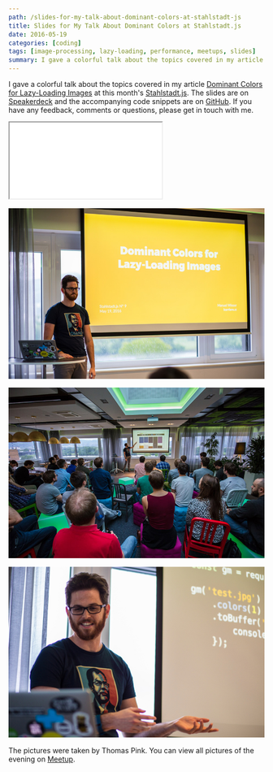 ```yaml
---
path: /slides-for-my-talk-about-dominant-colors-at-stahlstadt-js
title: Slides for My Talk About Dominant Colors at Stahlstadt.js
date: 2016-05-19
categories: [coding]
tags: [image-processing, lazy-loading, performance, meetups, slides]
summary: I gave a colorful talk about the topics covered in my article Dominant Colors for Lazy-Loading Images at this month’s Stahlstadt.js. The slides are on Speakerdeck and the accompanying code snippets are on GitHub. If you have any feedback, comments or questions, please get in touch with me.
---
```


I gave a colorful talk about the topics covered in my article [Dominant Colors for Lazy-Loading Images](https://manu.ninja/dominant-colors-for-lazy-loading-images) at this month's [Stahlstadt.js](http://www.meetup.com/de-DE/stahlstadt-js/). The slides are on [Speakerdeck](https://speakerdeck.com/lorti/dominant-colors-for-lazy-loading-images) and the accompanying code snippets are on [GitHub](https://github.com/Lorti/dominant-colors-snippets). If you have any feedback, comments or questions, please get in touch with me.

<div class="FlexEmbed">
    <div class="FlexEmbed-ratio FlexEmbed-ratio--16by9">
        <iframe class="FlexEmbed-content" src="//speakerdeck.com/player/fd2ee88b250b4685a2d4cee43ba7cf86"></iframe>
    </div>
</div>

![](/images/stahlstadt-talk-1.jpg)

![](/images/stahlstadt-talk-2.jpg)

![](/images/stahlstadt-talk-3.jpg)

The pictures were taken by Thomas Pink. You can view all pictures of the evening on [Meetup](http://www.meetup.com/de-DE/stahlstadt-js/photos/all_photos/?photoAlbumId=26988758).
